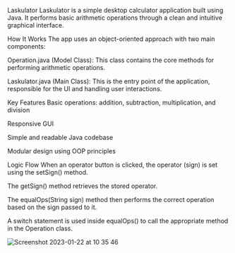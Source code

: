 Laskulator
Laskulator is a simple desktop calculator application built using Java.
It performs basic arithmetic operations through a clean and intuitive graphical interface.

How It Works
The app uses an object-oriented approach with two main components:

Operation.java (Model Class):
This class contains the core methods for performing arithmetic operations.

Laskulator.java (Main Class):
This is the entry point of the application, responsible for the UI and handling user interactions.

Key Features
Basic operations: addition, subtraction, multiplication, and division

Responsive GUI

Simple and readable Java codebase

Modular design using OOP principles

Logic Flow
When an operator button is clicked, the operator (sign) is set using the setSign() method.

The getSign() method retrieves the stored operator.

The equalOps(String sign) method then performs the correct operation based on the sign passed to it.

A switch statement is used inside equalOps() to call the appropriate method in the Operation class.

![Screenshot 2023-01-22 at 10 35 46](https://user-images.githubusercontent.com/57866950/213920484-eda18fa3-77d5-4bfb-ac93-6e0cd6a2da4e.png)


